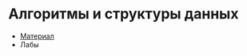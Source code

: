# Алгоритмы и структуры данных
- [Материал](https://drive.google.com/drive/u/0/folders/1CMDv2PrqwhqkSmn1cn2c2mzeR8hD_tjC)
- Лабы 
